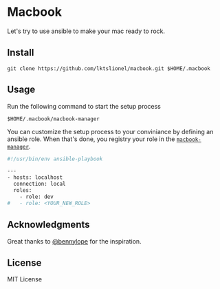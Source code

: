 # Macbook

Let's try to use ansible to make your mac ready to rock.

## Install

```
git clone https://github.com/lktslionel/macbook.git $HOME/.macbook
```

## Usage

Run the following command to start the setup process

```
$HOME/.macbook/macbook-manager
```

You can customize the setup process to your conviniance by defining an ansible role.
When that's done, you registry your role in the [`macbook-manager`](https://github.com/lktslionel/macbook/blob/master/macbook-manager).

```bash
#!/usr/bin/env ansible-playbook

---
- hosts: localhost
  connection: local
  roles:
    - role: dev
#   - role: <YOUR_NEW_ROLE> 
```

## Acknowledgments

Great thanks to [@bennylope](https://github.com/bennylope) for the inspiration.


## License

MIT License

